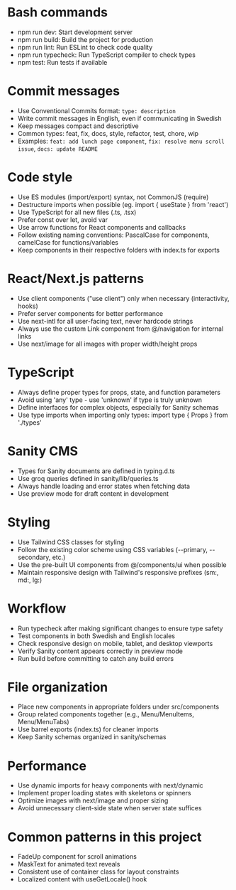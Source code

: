 # Bash commands

- npm run dev: Start development server
- npm run build: Build the project for production
- npm run lint: Run ESLint to check code quality
- npm run typecheck: Run TypeScript compiler to check types
- npm test: Run tests if available

# Commit messages

- Use Conventional Commits format: `type: description`
- Write commit messages in English, even if communicating in Swedish
- Keep messages compact and descriptive
- Common types: feat, fix, docs, style, refactor, test, chore, wip
- Examples: `feat: add lunch page component`, `fix: resolve menu scroll issue`, `docs: update README`

# Code style

- Use ES modules (import/export) syntax, not CommonJS (require)
- Destructure imports when possible (eg. import { useState } from 'react')
- Use TypeScript for all new files (.ts, .tsx)
- Prefer const over let, avoid var
- Use arrow functions for React components and callbacks
- Follow existing naming conventions: PascalCase for components, camelCase for functions/variables
- Keep components in their respective folders with index.ts for exports

# React/Next.js patterns

- Use client components ("use client") only when necessary (interactivity, hooks)
- Prefer server components for better performance
- Use next-intl for all user-facing text, never hardcode strings
- Always use the custom Link component from @/navigation for internal links
- Use next/image for all images with proper width/height props

# TypeScript

- Always define proper types for props, state, and function parameters
- Avoid using 'any' type - use 'unknown' if type is truly unknown
- Define interfaces for complex objects, especially for Sanity schemas
- Use type imports when importing only types: import type { Props } from './types'

# Sanity CMS

- Types for Sanity documents are defined in typing.d.ts
- Use groq queries defined in sanity/lib/queries.ts
- Always handle loading and error states when fetching data
- Use preview mode for draft content in development

# Styling

- Use Tailwind CSS classes for styling
- Follow the existing color scheme using CSS variables (--primary, --secondary, etc.)
- Use the pre-built UI components from @/components/ui when possible
- Maintain responsive design with Tailwind's responsive prefixes (sm:, md:, lg:)

# Workflow

- Run typecheck after making significant changes to ensure type safety
- Test components in both Swedish and English locales
- Check responsive design on mobile, tablet, and desktop viewports
- Verify Sanity content appears correctly in preview mode
- Run build before committing to catch any build errors

# File organization

- Place new components in appropriate folders under src/components
- Group related components together (e.g., Menu/MenuItems, Menu/MenuTabs)
- Use barrel exports (index.ts) for cleaner imports
- Keep Sanity schemas organized in sanity/schemas

# Performance

- Use dynamic imports for heavy components with next/dynamic
- Implement proper loading states with skeletons or spinners
- Optimize images with next/image and proper sizing
- Avoid unnecessary client-side state when server state suffices

# Common patterns in this project

- FadeUp component for scroll animations
- MaskText for animated text reveals
- Consistent use of container class for layout constraints
- Localized content with useGetLocale() hook
